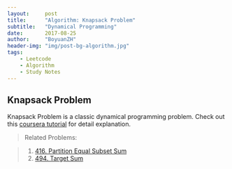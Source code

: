```yaml
---
layout:     post
title:      "Algorithm: Knapsack Problem"
subtitle:   "Dynamical Programming"
date:       2017-08-25
author:     "BoyuanZH"
header-img: "img/post-bg-algorithm.jpg"
tags:
    - Leetcode
    - Algorithm
    - Study Notes
---
```


## Knapsack Problem


Knapsack Problem is a classic dynamical programming problem. Check out this [coursera tutorial](https://www.coursera.org/learn/algorithms-greedy/lecture/LIgLJ/the-knapsack-problem) for detail explanation.

>Related Problems:

> 1. [416. Partition Equal Subset Sum](https://leetcode.com/problems/partition-equal-subset-sum/description/)
> 2. [494. Target Sum](https://leetcode.com/problems/target-sum/description/)